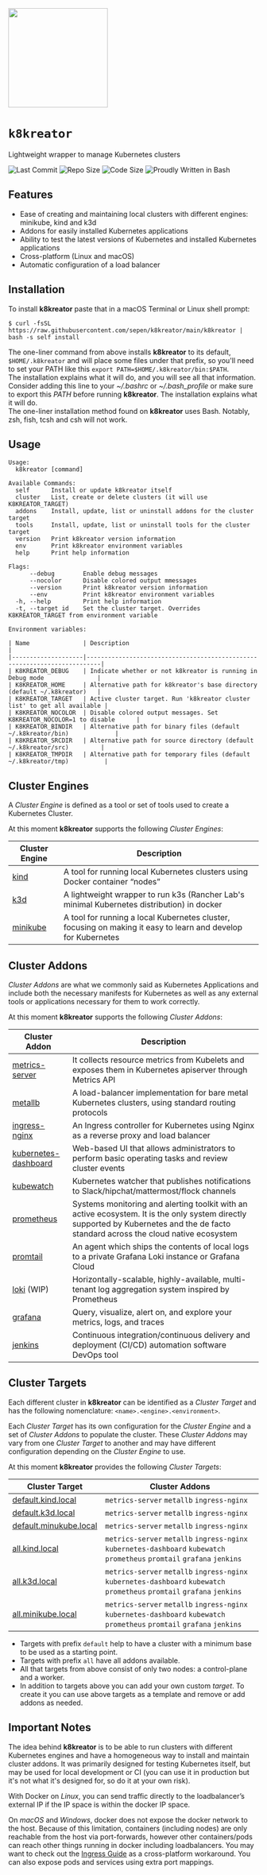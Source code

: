 <img src="https://github.com/sepen/k8kreator/assets/11802175/79f55123-f1ee-49c5-9d96-068c055584d5" width="200" text-align="center">

# `k8kreator`

Lightweight wrapper to manage Kubernetes clusters

![Last Commit](https://img.shields.io/github/last-commit/sepen/k8kreator)
![Repo Size](https://img.shields.io/github/repo-size/sepen/k8kreator)
![Code Size](https://img.shields.io/github/languages/code-size/sepen/k8kreator)
![Proudly Written in Bash](https://img.shields.io/badge/written%20in-bash-ff69b4)


## Features

* Ease of creating and maintaining local clusters with different engines: minikube, kind and k3d
* Addons for easily installed Kubernetes applications
* Ability to test the latest versions of Kubernetes and installed Kubernetes applications
* Cross-platform (Linux and macOS)
* Automatic configuration of a load balancer


## Installation

To install **k8kreator** paste that in a macOS Terminal or Linux shell prompt:
```
$ curl -fsSL https://raw.githubusercontent.com/sepen/k8kreator/main/k8kreator | bash -s self install
```

The one-liner command from above installs **k8kreator** to its default, `$HOME/.k8kreator` and will place some files under that prefix, so you'll need to set your PATH like this `export PATH=$HOME/.k8kreator/bin:$PATH`. \
The installation explains what it will do, and you will see all that information. Consider adding this line to your _~/.bashrc_ or _~/.bash_profile_ or make sure to export this _PATH_ before running **k8kreator**. The installation explains what it will do. \
The one-liner installation method found on **k8kreator** uses Bash. Notably, zsh, fish, tcsh and csh will not work.


## Usage

```
Usage:
  k8kreator [command]

Available Commands:
  self      Install or update k8kreator itself
  cluster   List, create or delete clusters (it will use K8KREATOR_TARGET)
  addons    Install, update, list or uninstall addons for the cluster target
  tools     Install, update, list or uninstall tools for the cluster target
  version   Print k8kreator version information
  env       Print k8kreator environment variables
  help      Print help information

Flags:
      --debug        Enable debug messages
      --nocolor      Disable colored output mmessages
      --version      Print k8kreator version information
      --env          Print k8kreator environment variables
  -h, --help         Print help information
  -t, --target id    Set the cluster target. Overrides K8KREATOR_TARGET from environment variable

Environment variables:

| Name               | Description                                                              |
|--------------------|--------------------------------------------------------------------------|
| K8KREATOR_DEBUG    | Indicate whether or not k8kreator is running in Debug mode               |
| K8KREATOR_HOME     | Alternative path for k8kreator's base directory (default ~/.k8kreator)   |
| K8KREATOR_TARGET   | Active cluster target. Run 'k8kreator cluster list' to get all available |
| K8KREATOR_NOCOLOR  | Disable colored output messages. Set K8KREATOR_NOCOLOR=1 to disable      |
| K8KREATOR_BINDIR   | Alternative path for binary files (default ~/.k8kreator/bin)             |
| K8KREATOR_SRCDIR   | Alternative path for source directory (default ~/.k8kreator/src)         |
| K8KREATOR_TMPDIR   | Alternative path for temporary files (default ~/.k8kreator/tmp)          |
```


## Cluster Engines

A _Cluster Engine_ is defined as a tool or set of tools used to create a Kubernetes Cluster.

At this moment **k8kreator** supports the following _Cluster Engines_:

| Cluster Engine | Description |
|----------------|-------------|
| [kind](https://kind.sigs.k8s.io/) | A tool for running local Kubernetes clusters using Docker container “nodes” |
| [k3d](https://k3d.io/) | A lightweight wrapper to run k3s (Rancher Lab's minimal Kubernetes distribution) in docker |
| [minikube](https://minikube.sigs.k8s.io/) | A tool for running a local Kubernetes cluster, focusing on making it easy to learn and develop for Kubernetes |


## Cluster Addons

_Cluster Addons_ are what we commonly said as Kubernetes Applications and include both the necessary manifests for Kubernetes as well as any external tools or applications necessary for them to work correctly.

At this moment **k8kreator** supports the following _Cluster Addons_:

| Cluster Addon | Description |
|---------------|-------------|
| [metrics-server](https://github.com/kubernetes-sigs/metrics-server/) | It collects resource metrics from Kubelets and exposes them in Kubernetes apiserver through Metrics API |
| [metallb](https://metallb.universe.tf/) | A load-balancer implementation for bare metal Kubernetes clusters, using standard routing protocols |
| [ingress-nginx](https://github.com/kubernetes/ingress-nginx/) | An Ingress controller for Kubernetes using Nginx as a reverse proxy and load balancer |
| [kubernetes-dashboard](https://github.com/kubernetes/dashboard) | Web-based UI that allows administrators to perform basic operating tasks and review cluster events |
| [kubewatch](https://github.com/robusta-dev/kubewatch) | Kubernetes watcher that publishes notifications to Slack/hipchat/mattermost/flock channels |
| [prometheus](https://prometheus.io/) | Systems monitoring and alerting toolkit with an active ecosystem. It is the only system directly supported by Kubernetes and the de facto standard across the cloud native ecosystem |
| [promtail](https://grafana.com/docs/loki/latest/send-data/promtail/) | An agent which ships the contents of local logs to a private Grafana Loki instance or Grafana Cloud |
| [loki](https://grafana.com/docs/loki/latest/) (WIP) | Horizontally-scalable, highly-available, multi-tenant log aggregation system inspired by Prometheus |
| [grafana](https://grafana.com/) | Query, visualize, alert on, and explore your metrics, logs, and traces |
| [jenkins](https://www.jenkins.io/) | Continuous integration/continuous delivery and deployment (CI/CD) automation software DevOps tool |


## Cluster Targets

Each different cluster in **k8kreator** can be identified as a _Cluster Target_ and has the following nomenclature: `<name>.<engine>.<environment>`.

Each _Cluster Target_ has its own configuration for the _Cluster Engine_ and a set of _Cluster Addons_ to populate the cluster. These _Cluster Addons_ may vary from one _Cluster Target_ to another and may have different configuration depending on the _Cluster Engine_ to use.

At this moment **k8kreator** provides the following _Cluster Targets_:

| Cluster Target | Cluster Addons |
|----------------|----------------|
| [default.kind.local](targets/default.kind.local) | `metrics-server` `metallb` `ingress-nginx` |
| [default.k3d.local](targets/default.k3d.local) | `metrics-server` `metallb` `ingress-nginx` |
| [default.minukube.local](targets/default.minikube.local) | `metrics-server` `metallb` `ingress-nginx` |
| [all.kind.local](targets/all.kind.local) | `metrics-server` `metallb` `ingress-nginx` `kubernetes-dashboard` `kubewatch` `prometheus` `promtail` `grafana` `jenkins` |
| [all.k3d.local](targets/all.k3d.local) | `metrics-server` `metallb` `ingress-nginx` `kubernetes-dashboard` `kubewatch` `prometheus` `promtail` `grafana` `jenkins` |
| [all.minikube.local](targets/all.minikube.local) | `metrics-server` `metallb` `ingress-nginx` `kubernetes-dashboard` `kubewatch` `prometheus` `promtail` `grafana` `jenkins` |
* Targets with prefix `default` help to have a cluster with a minimum base to be used as a starting point.
* Targets with prefix `all` have all addons available.
* All that targets from above consist of only two nodes: a control-plane and a worker.
* In addition to targets above you can add your own custom _target_. To create it you can use above targets as a template and remove or add addons as needed.


## Important Notes

The idea behind **k8kreator** is to be able to run clusters with different Kubernetes engines and have a homogeneous way to install and maintain cluster addons. It was primarily designed for testing Kubernetes itself, but may be used for local development or CI (you can use it in production but it's not what it's designed for, so do it at your own risk).

With Docker on _Linux_, you can send traffic directly to the loadbalancer’s external IP if the IP space is within the docker IP space.

On _macOS_ and _Windows_, docker does not expose the docker network to the host. Because of this limitation, containers (including nodes) are only reachable from the host via port-forwards, however other containers/pods can reach other things running in docker including loadbalancers. You may want to check out the [Ingress Guide](https://kind.sigs.k8s.io/docs/user/ingress) as a cross-platform workaround. You can also expose pods and services using extra port mappings.

